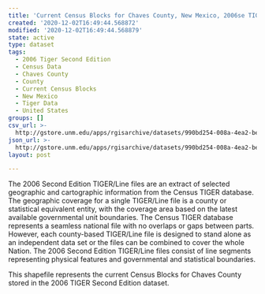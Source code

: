 ```yaml
---
title: 'Current Census Blocks for Chaves County, New Mexico, 2006se TIGER'
created: '2020-12-02T16:49:44.568872'
modified: '2020-12-02T16:49:44.568879'
state: active
type: dataset
tags:
  - 2006 Tiger Second Edition
  - Census Data
  - Chaves County
  - County
  - Current Census Blocks
  - New Mexico
  - Tiger Data
  - United States
groups: []
csv_url: >-
  http://gstore.unm.edu/apps/rgisarchive/datasets/990bd254-008a-4ea2-bea1-9ad3533099ab/tgr2006se_chav_blkcu.derived.csv
json_url: >-
  http://gstore.unm.edu/apps/rgisarchive/datasets/990bd254-008a-4ea2-bea1-9ad3533099ab/tgr2006se_chav_blkcu.derived.json
layout: post

---
```

The 2006 Second Edition TIGER/Line files are an extract of selected geographic and cartographic information from the Census TIGER database.  The geographic coverage for a single TIGER/Line file is a county or statistical equivalent entity, with the coverage area based on the latest available governmental unit boundaries. The Census TIGER database represents a seamless national file with no overlaps or gaps between parts.  However, each county-based TIGER/Line file is designed to stand alone as an independent data set or the files can be combined to cover the whole Nation.  The 2006 Second Edition  TIGER/Line files consist of line segments representing physical features and governmental and statistical boundaries.  

This shapefile represents the current Census Blocks for Chaves County stored in the 2006 TIGER Second Edition dataset.
